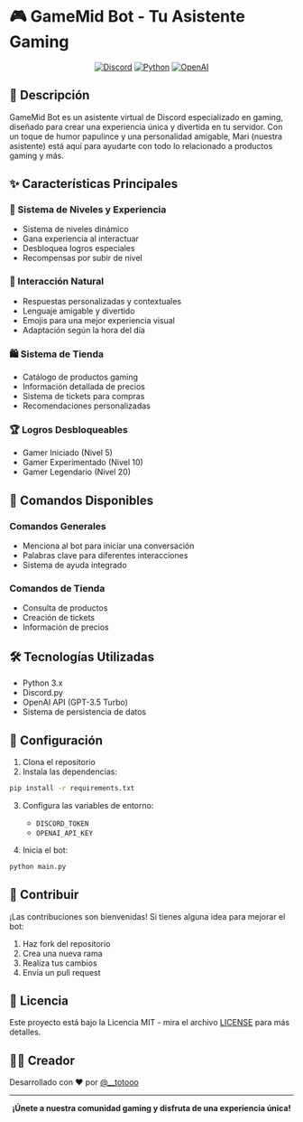 # 🎮 GameMid Bot - Tu Asistente Gaming

<div align="center">

[![Discord](https://img.shields.io/badge/Discord-7289DA?style=for-the-badge&logo=discord&logoColor=white)](https://discord.com)
[![Python](https://img.shields.io/badge/Python-3776AB?style=for-the-badge&logo=python&logoColor=white)](https://www.python.org/)
[![OpenAI](https://img.shields.io/badge/OpenAI-412991?style=for-the-badge&logo=openai&logoColor=white)](https://openai.com)

</div>

## 📝 Descripción

GameMid Bot es un asistente virtual de Discord especializado en gaming, diseñado para crear una experiencia única y divertida en tu servidor. Con un toque de humor papulince y una personalidad amigable, Mari (nuestra asistente) está aquí para ayudarte con todo lo relacionado a productos gaming y más.

## ✨ Características Principales

### 🤖 Sistema de Niveles y Experiencia
- Sistema de niveles dinámico
- Gana experiencia al interactuar
- Desbloquea logros especiales
- Recompensas por subir de nivel

### 💬 Interacción Natural
- Respuestas personalizadas y contextuales
- Lenguaje amigable y divertido
- Emojis para una mejor experiencia visual
- Adaptación según la hora del día

### 🛍️ Sistema de Tienda
- Catálogo de productos gaming
- Información detallada de precios
- Sistema de tickets para compras
- Recomendaciones personalizadas

### 🏆 Logros Desbloqueables
- Gamer Iniciado (Nivel 5)
- Gamer Experimentado (Nivel 10)
- Gamer Legendario (Nivel 20)

## 🚀 Comandos Disponibles

### Comandos Generales
- Menciona al bot para iniciar una conversación
- Palabras clave para diferentes interacciones
- Sistema de ayuda integrado

### Comandos de Tienda
- Consulta de productos
- Creación de tickets
- Información de precios

## 🛠️ Tecnologías Utilizadas

- Python 3.x
- Discord.py
- OpenAI API (GPT-3.5 Turbo)
- Sistema de persistencia de datos

## 🔧 Configuración

1. Clona el repositorio
2. Instala las dependencias:
```bash
pip install -r requirements.txt
```
3. Configura las variables de entorno:
   - `DISCORD_TOKEN`
   - `OPENAI_API_KEY`

4. Inicia el bot:
```bash
python main.py
```

## 🤝 Contribuir

¡Las contribuciones son bienvenidas! Si tienes alguna idea para mejorar el bot:

1. Haz fork del repositorio
2. Crea una nueva rama
3. Realiza tus cambios
4. Envía un pull request

## 📜 Licencia

Este proyecto está bajo la Licencia MIT - mira el archivo [LICENSE](LICENSE) para más detalles.

## 👨‍💻 Creador

Desarrollado con ❤️ por [@__totooo](https://github.com/__totooo)

---

<div align="center">

**¡Únete a nuestra comunidad gaming y disfruta de una experiencia única!**

</div>